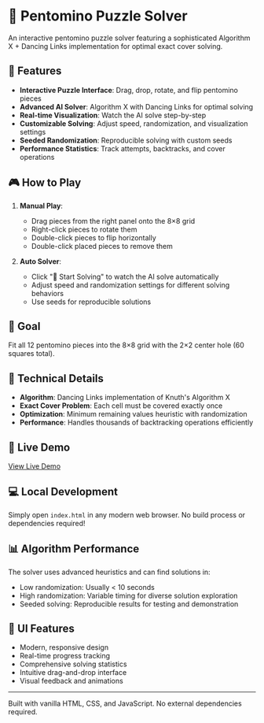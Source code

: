 # 🧩 Pentomino Puzzle Solver

An interactive pentomino puzzle solver featuring a sophisticated Algorithm X + Dancing Links implementation for optimal exact cover solving.

## 🌟 Features

- **Interactive Puzzle Interface**: Drag, drop, rotate, and flip pentomino pieces
- **Advanced AI Solver**: Algorithm X with Dancing Links for optimal solving
- **Real-time Visualization**: Watch the AI solve step-by-step
- **Customizable Solving**: Adjust speed, randomization, and visualization settings
- **Seeded Randomization**: Reproducible solving with custom seeds
- **Performance Statistics**: Track attempts, backtracks, and cover operations

## 🎮 How to Play

1. **Manual Play**: 
   - Drag pieces from the right panel onto the 8×8 grid
   - Right-click pieces to rotate them
   - Double-click pieces to flip horizontally
   - Double-click placed pieces to remove them

2. **Auto Solver**:
   - Click "🚀 Start Solving" to watch the AI solve automatically
   - Adjust speed and randomization settings for different solving behaviors
   - Use seeds for reproducible solutions

## 🎯 Goal

Fit all 12 pentomino pieces into the 8×8 grid with the 2×2 center hole (60 squares total).

## 🔬 Technical Details

- **Algorithm**: Dancing Links implementation of Knuth's Algorithm X
- **Exact Cover Problem**: Each cell must be covered exactly once
- **Optimization**: Minimum remaining values heuristic with randomization
- **Performance**: Handles thousands of backtracking operations efficiently

## 🚀 Live Demo

[View Live Demo](https://nauman73.github.io/pentomino-solver/)

## 💻 Local Development

Simply open `index.html` in any modern web browser. No build process or dependencies required!

## 📊 Algorithm Performance

The solver uses advanced heuristics and can find solutions in:
- Low randomization: Usually < 10 seconds
- High randomization: Variable timing for diverse solution exploration
- Seeded solving: Reproducible results for testing and demonstration

## 🎨 UI Features

- Modern, responsive design
- Real-time progress tracking
- Comprehensive solving statistics
- Intuitive drag-and-drop interface
- Visual feedback and animations

---

Built with vanilla HTML, CSS, and JavaScript. No external dependencies required.
